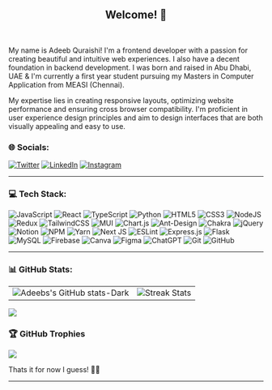 
<h2 align="center">Welcome! 👾</h2>
<br>

<p align="start">My name is Adeeb Quraishi! I'm a frontend developer with a passion for creating beautiful and intuitive web experiences. I also have a decent foundation in backend development. I was born and raised in Abu Dhabi, UAE & I'm currently a first year student pursuing my Masters in Computer Application from MEASI (Chennai).
</br>
<p>My expertise lies in creating responsive layouts, optimizing website performance and ensuring cross browser compatibility. I'm proficient in user experience design principles and aim to design interfaces that are both visually appealing and easy to use.
</p>

### 🌐 Socials:
[![Twitter](https://img.shields.io/badge/Twitter-%231877F2.svg?logo=twitter&logoColor=white)](https://twitter.com/adeebrq)  [![LinkedIn](https://img.shields.io/badge/LinkedIn-%230077B5.svg?logo=linkedin&logoColor=white)](https://linkedin.com/in/adeebrq) 
[![Instagram](https://img.shields.io/badge/Instagram-%23E4405F.svg?logo=Instagram&logoColor=white)](https://instagram.com/adeebrq)
<hr>

### 💻 Tech Stack:
![JavaScript](https://img.shields.io/badge/javascript-%23323330.svg?style=flat&logo=javascript&logoColor=%23F7DF1E) 
![React](https://img.shields.io/badge/react-%2320232a.svg?style=flat&logo=react&logoColor=%2361DAFB) 
![TypeScript](https://img.shields.io/badge/typescript-%23007ACC.svg?style=flat&logo=typescript&logoColor=white) 
![Python](https://img.shields.io/badge/python-3670A0?style=flat&logo=python&logoColor=ffdd54) 
![HTML5](https://img.shields.io/badge/html5-%23E34F26.svg?style=flat&logo=html5&logoColor=white)
![CSS3](https://img.shields.io/badge/css3-%231572B6.svg?style=flat&logo=css3&logoColor=white)
![NodeJS](https://img.shields.io/badge/node.js-6DA55F?style=flat&logo=node.js&logoColor=white)
![Redux](https://img.shields.io/badge/redux-%23593d88.svg?style=flat&logo=redux&logoColor=white)
![TailwindCSS](https://img.shields.io/badge/tailwindcss-%2338B2AC.svg?style=flat&logo=tailwind-css&logoColor=white)
![MUI](https://img.shields.io/badge/MUI-%230081CB.svg?style=flat&logo=material-ui&logoColor=white)
![Chart.js](https://img.shields.io/badge/chart.js-F5788D.svg?style=flat&logo=chart.js&logoColor=white)
![Ant-Design](https://img.shields.io/badge/-AntDesign-%230170FE?style=flat&logo=ant-design&logoColor=white) 
![Chakra](https://img.shields.io/badge/chakra-%234ED1C5.svg?style=flat&logo=chakraui&logoColor=white) 
![jQuery](https://img.shields.io/badge/jquery-%230769AD.svg?style=flat&logo=jquery&logoColor=white)
![Notion](https://img.shields.io/badge/Notion-%23000000.svg?style=flat&logo=notion&logoColor=white)
![NPM](https://img.shields.io/badge/NPM-%23000000.svg?style=flat&logo=npm&logoColor=white)
![Yarn](https://img.shields.io/badge/yarn-%232C8EBB.svg?style=flat&logo=yarn&logoColor=white)
![Next JS](https://img.shields.io/badge/Next-black?style=flat&logo=next.js&logoColor=white)
![ESLint](https://img.shields.io/badge/ESLint-4B3263?style=flat&logo=eslint&logoColor=white)
![Express.js](https://img.shields.io/badge/express.js-%23404d59.svg?style=flat&logo=express&logoColor=%2361DAFB) 
![Flask](https://img.shields.io/badge/flask-%23000.svg?style=flat&logo=flask&logoColor=white)
![MySQL](https://img.shields.io/badge/mysql-%2300f.svg?style=flat&logo=mysql&logoColor=white) 
![Firebase](https://img.shields.io/badge/firebase-%23039BE5.svg?style=flat&logo=firebase)
![Canva](https://img.shields.io/badge/Canva-%2300C4CC.svg?style=flat&logo=Canva&logoColor=white)
![Figma](https://img.shields.io/badge/figma-%23F24E1E.svg?style=flat&logo=figma&logoColor=white)
![ChatGPT](https://img.shields.io/badge/chatGPT-74aa9c?style=flat&logo=openai&logoColor=white)
![Git](https://img.shields.io/badge/git-%23F05033.svg?style=flat&logo=git&logoColor=white)
![GitHub](https://img.shields.io/badge/github-%23121011.svg?style=flat&logo=github&logoColor=white)

<hr>

### 📊 GitHub Stats:
<table>
  <tr>
    <td>
      <img src="https://github-readme-stats.vercel.app/api?username=adeebrq&theme=dark&count_private=true&show_icons=true" alt="Adeebs's GitHub stats-Dark" style="display: block;">
    </td>
    <td>
      <img src="https://github-readme-streak-stats.herokuapp.com/?user=adeebrq&theme=dark" alt="Streak Stats" style="display: block;">
    </td>
  </tr>
</table>

![](https://github-readme-stats.vercel.app/api/top-langs/?username=adeebrq&count_private=true&show_icons=true&theme=dark)

### 🏆 GitHub Trophies
![](https://github-profile-trophy.vercel.app/?username=adeebrq&theme=radical&no-frame=false&no-bg=false&margin-w=4)

<p>Thats it for now I guess! 👨‍💻</p>
<hr>
